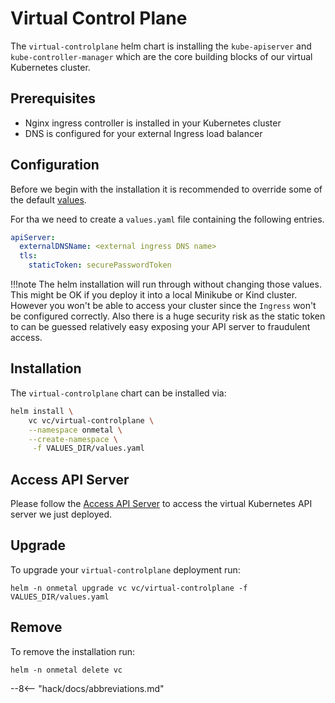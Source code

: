 # Virtual Control Plane

The `virtual-controlplane` helm chart is installing the `kube-apiserver` and `kube-controller-manager` which are the core
building blocks of our virtual Kubernetes cluster.

## Prerequisites

* Nginx ingress controller is installed in your Kubernetes cluster
* DNS is configured for your external Ingress load balancer

## Configuration

Before we begin with the installation it is recommended to override some of the default [values](https://github.com/onmetal/virtual-controlplane/blob/main/charts/virtual-controlplane/values.yaml).

For tha we need to create a `values.yaml` file containing the following entries.

```yaml
apiServer:
  externalDNSName: <external ingress DNS name>
  tls:
    staticToken: securePasswordToken
```

!!!note
        The helm installation will run through without changing those values. This might be OK if you deploy it into a local Minikube or Kind cluster. However you won't be able to access your cluster since the `Ingress` won't be configured correctly. Also there is a huge security risk as the static token to can be guessed relatively easy exposing your API server to fraudulent access.

## Installation

The `virtual-controlplane` chart can be installed via:

```bash
helm install \
    vc vc/virtual-controlplane \
    --namespace onmetal \
    --create-namespace \
     -f VALUES_DIR/values.yaml
```

## Access API Server

Please follow the [Access API Server](/virtual-controlplane/usage/access) to access the virtual Kubernetes API server we just deployed.

## Upgrade

To upgrade your `virtual-controlplane` deployment run:

```shell
helm -n onmetal upgrade vc vc/virtual-controlplane -f VALUES_DIR/values.yaml
```

## Remove

To remove the installation run:

```shell
helm -n onmetal delete vc
```

--8<-- "hack/docs/abbreviations.md"
